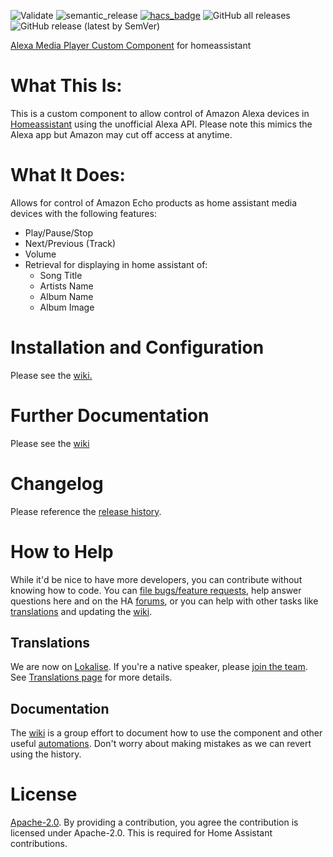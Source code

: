![Validate](https://github.com/custom-components/alexa_media_player/workflows/Validate/badge.svg)
![semantic_release](https://github.com/custom-components/alexa_media_player/workflows/semantic_release/badge.svg)
[![hacs_badge](https://img.shields.io/badge/HACS-Default-orange.svg)](https://github.com/custom-components/hacs)
![GitHub all releases](https://img.shields.io/github/downloads/custom-components/alexa_media_player/total)
![GitHub release (latest by SemVer)](https://img.shields.io/github/downloads/custom-components/alexa_media_player/latest/total)

[Alexa Media Player Custom Component](https://github.com/custom-components/alexa_media_player) for homeassistant

# What This Is:

This is a custom component to allow control of Amazon Alexa devices in [Homeassistant](https://home-assistant.io) using the unofficial Alexa API. Please note this mimics the Alexa app but Amazon may cut off access at anytime.

# What It Does:

Allows for control of Amazon Echo products as home assistant media devices with the following features:

- Play/Pause/Stop
- Next/Previous (Track)
- Volume
- Retrieval for displaying in home assistant of:
  - Song Title
  - Artists Name
  - Album Name
  - Album Image

# Installation and Configuration

Please see the [wiki.](https://github.com/custom-components/alexa_media_player/wiki/Configuration)

# Further Documentation

Please see the [wiki](https://github.com/custom-components/alexa_media_player/wiki)

# Changelog

Please reference the [release history](https://github.com/custom-components/alexa_media_player/releases).

# How to Help

While it'd be nice to have more developers, you can contribute without knowing how to code. You can [file bugs/feature requests](https://github.com/custom-components/alexa_media_player/issues), help answer questions here and on the HA [forums](https://community.home-assistant.io/t/echo-devices-alexa-as-media-player-testers-needed/58639), or you can help with other tasks like [translations](##translations) and updating the [wiki](https://github.com/custom-components/alexa_media_player/wiki).

## Translations

We are now on [Lokalise](https://app.lokalise.com/project/465185555eee18dd537ca6.39714580/). If you're a native speaker, please [join the team](https://lokalise.com/public/465185555eee18dd537ca6.39714580/). See [Translations page](https://github.com/custom-components/alexa_media_player/wiki/Translations) for more details.

## Documentation

The [wiki](https://github.com/custom-components/alexa_media_player/wiki) is a group effort to document how to use the component and other useful [automations](https://github.com/custom-components/alexa_media_player/wiki/Examples%3A-Automation). Don't worry about making mistakes as we can revert using the history.

# License

[Apache-2.0](LICENSE). By providing a contribution, you agree the contribution is licensed under Apache-2.0. This is required for Home Assistant contributions.
